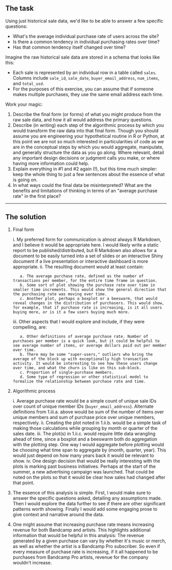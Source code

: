 ## The task

Using just historical sale data, we'd like to be able to answer a few specific questions:

  * What's the average individual purchase rate of users across the site?
  * Is there a common tendency in individual purchasing rates over time?
  * Has that common tendency itself changed over time?

Imagine the raw historical sale data are stored in a schema that looks like this:

  * Each sale is represented by an individual row in a table called `sales`. Columns include `sale_id`, `sale_date`, `buyer_email_address`, `num_items`, and `total_usd`.
  * For the purposes of this exercise, you can assume that if someone makes multiple purchases, they use the same email address each time.

Work your magic:

  1. Describe the final form (or forms) of what you might produce from the raw sale data, and how it all would address the primary questions.
  2. Describe (in writing) each step of the algorithmic process by which you would transform the raw data into that final form. Though you should assume you are engineering your hypothetical routine in R or Python, at this point we are not so much interested in particularities of code as we are in the conceptual steps by which you would aggregate, manipulate, and generally structure the data as you go along. Where relevant, detail any important design decisions or judgment calls you make, or where having more information could help.
  3. Explain everything in #1 and #2 again (!), but this time much simpler: keep the whole thing to just a few sentences about the essence of what is going on.
  4. In what ways could the final data be misinterpreted? What are the benefits and limitations of thinking in terms of an "average purchase rate" in the first place?

---

## The solution

  1. Final form
  
      i. My preferred form for communication is almost always R Markdown, and I believe it would be appropriate here. I would likely write a static report to be published/distributed, but R Markdown also allows for a document to be easily turned into a set of slides or an interactive Shiny document if a live presentation or interactive dashboard is more appropriate.
      ii. The resulting document would at least contain:
      
            a. The average purchase rate, defined as the number of transactions per member, for the entire time frame in question.
            b. Some sort of plot showing the purchase rate over time in smaller time increments. This would show the general direction that the purchasing rate was moving over time.
            c. Another plot, perhaps a boxplot or a beeswarm, that would reveal changes in the distribution of purchasers. This would show, for example, that if purchase rate is increasing, is it all users buying more, or is it a few users buying much more.
          
      iii. Other aspects that I would explore and include, if they were compelling, are:
      
            a. Other definitions of average purchase rate. Number of purchases per member is a quick look, but it could be helpful to see average number of items, or average dollars paid out per member over time. 
            b. There may be some "super-users," outliers who bring the average of the block up with exceptionally high transaction activity. It would be interesting to see how these users change over time, and what the churn is like on this sub-block.
            c. Proportion of single-purchase members.
            d. Some type of regression or other statistical model to formalize the relationship between purchase rate and time.
  
  2. Algorithmic process
      
      i. Average purchase rate would be a simple count of unique sale IDs over count of unique member IDs (`buyer_email_address`). Alternate definitions from 1.iii.a. above would be sum of the number of items over unique members and sum of purchase price over unique members, respectively.
      ii. Creating the plot noted in 1.ii.b. would be a simple task of making those calculations while grouping by month or quarter of the sales date.
      iii. The plot(s) in 1.ii.c. would require little data wrangling ahead of time, since a boxplot and a beeswarm both do aggregation with the plotting step. One way I would aggregate before plotting would be choosing what time span to aggregate by (month, quarter, year). This would just depend on how many years back it would be relevant to show.
      iv. One design decision that would be really interesting with the plots is marking past business initiatives. Perhaps at the start of the summer, a new advertising campaign was launched. That could be noted on the plots so that it would be clear how sales had changed after that point.
      
  3. The essence of this analysis is simple. First, I would make sure to answer the specific questions asked, detailing any assumptions made. Then I would explore the data further to see if there are other significant patterns worth showing. Finally I would add some engaging prose to give context and narrative around the data.
  
  4. One might assume that increasing purchase rate means increasing revenue for both Bandcamp and artists. This highlights additional information that would be helpful in this analysis: The revenue generated by a given purchase can vary by whether it's music or merch, as well as whether the artist is a Bandcamp Pro subscriber. So even if every measure of purchase rate is increasing, if it all happened to be purchases from Bandcamp Pro artists, revenue for the company wouldn't increase. 
